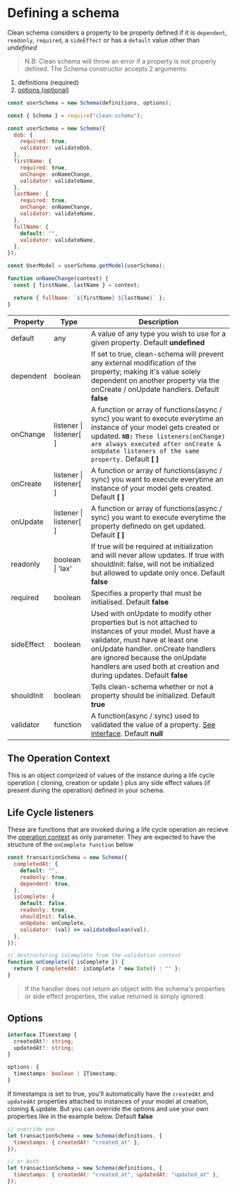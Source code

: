 # Defining a schema

Clean schema considers a property to be properly defined if it is `dependent`, `readonly`, `required`, a `sideEffect` or has a `default` value other than _undefined_

> N.B: Clean schema will throw an error if a property is not properly defined.
> The Schema constructor accepts 2 arguments:

1. definitions (required)
1. [options (optional)](#options)

```js
const userSchema = new Schema(definitions, options);
```

```js
const { Schema } = require("clean-schema");

const userSchema = new Schema({
  dob: {
    required: true,
    validator: validateDob,
  },
  firstName: {
    required: true,
    onChange: onNameChange,
    validator: validateName,
  },
  lastName: {
    required: true,
    onChange: onNameChange,
    validator: validateName,
  },
  fullName: {
    default: "",
    validator: validateName,
  },
});

const UserModel = userSchema.getModel(userSchema);

function onNameChange(context) {
  const { firstName, lastName } = context;

  return { fullName: `${firstName} ${lastName}` };
}
```

| Property   | Type                    | Description                                                                                                                                                                                                                                                                               |
| ---------- | ----------------------- | ----------------------------------------------------------------------------------------------------------------------------------------------------------------------------------------------------------------------------------------------------------------------------------------- |
| default    | any                     | A value of any type you wish to use for a given property. Default **undefined**                                                                                                                                                                                                           |
| dependent  | boolean                 | If set to true, clean-schema will prevent any external modification of the property; making it's value solely dependent on another property via the onCreate / onUpdate handlers. Default **false**                                                                                       |
| onChange   | listener \| listener[ ] | A function or array of functions(async / sync) you want to execute everytime an instance of your model gets created or updated. **`NB:`** `These listeners(onChange) are always executed after onCreate & onUpdate listeners of the same property.` Default **[ ]**                       |
| onCreate   | listener \| listener[ ] | A function or array of functions(async / sync) you want to execute everytime an instance of your model gets created. Default **[ ]**                                                                                                                                                      |
| onUpdate   | listener \| listener[ ] | A function or array of functions(async / sync) you want to execute everytime the property definedo on get updated. Default **[ ]**                                                                                                                                                        |
| readonly   | boolean \| 'lax'        | If true will be required at initialization and will never allow updates. If true with shouldInit: false, will not be initialized but allowed to update only once. Default **false**                                                                                                       |
| required   | boolean                 | Specifies a property that must be initialised. Default **false**                                                                                                                                                                                                                          |
| sideEffect | boolean                 | Used with onUpdate to modify other properties but is not attached to instances of your model. Must have a validator, must have at least one onUpdate handler. onCreate handlers are ignored because the onUpdate handlers are used both at creation and during updates. Default **false** |
| shouldInit | boolean                 | Tells clean-schema whether or not a property should be initialized. Default **true**                                                                                                                                                                                                      |
| validator  | function                | A function(async / sync) used to validated the value of a property. [See interface](../validate/index.md#validators). Default **null**                                                                                                                                                    |

## The Operation Context

This is an object comprized of values of the instance during a life cycle operation ( cloning, creation or update ) plus any side effect values (if present during the operation) defined in your schema.

## Life Cycle listeners

These are functions that are invoked during a life cycle operation an recieve the [operation context](#the-operation-context) as only parameter. They are expected to have the structure of the `onComplete function` below

```js
const transactionSchema = new Schema({
  completedAt: {
    default: "",
    readonly: true,
    dependent: true,
  },
  isComplete: {
    default: false,
    readonly: true,
    shouldInit: false,
    onUpdate: onComplete,
    validator: (val) => validateBoolean(val),
  },
});

// destructuring isComplete from the validation context
function onComplete({ isComplete }) {
  return { completedAt: isComplete ? new Date() : "" };
}
```

> If the handler does not return an object with the schema's properties or side effect properties, the value returned is simply ignored.

## Options

```ts
interface ITimestamp {
  createdAt?: string;
  updatedAt?: string;
}

options: {
  timestamps: boolean | ITimestamp;
}
```

If timestamps is set to true, you'll automatically have the `createdAt` and `updatedAt` properties attached to instances of your model at creation, cloning & update. But you can override the options and use your own properties like in the example below. Default **false**

```js
// override one
let transactionSchema = new Schema(definitions, {
  timestamps: { createdAt: "created_at" },
});

// or both
let transactionSchema = new Schema(definitions, {
  timestamps: { createdAt: "created_at", updatedAt: "updated_at" },
});
```
